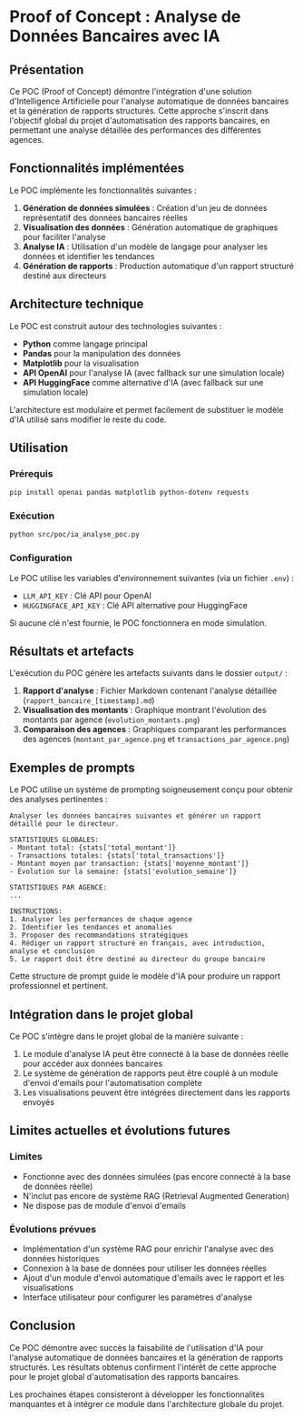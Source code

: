 # Proof of Concept : Analyse de Données Bancaires avec IA

## Présentation

Ce POC (Proof of Concept) démontre l'intégration d'une solution d'Intelligence Artificielle pour l'analyse automatique de données bancaires et la génération de rapports structurés. Cette approche s'inscrit dans l'objectif global du projet d'automatisation des rapports bancaires, en permettant une analyse détaillée des performances des différentes agences.

## Fonctionnalités implémentées

Le POC implémente les fonctionnalités suivantes :

1. **Génération de données simulées** : Création d'un jeu de données représentatif des données bancaires réelles
2. **Visualisation des données** : Génération automatique de graphiques pour faciliter l'analyse
3. **Analyse IA** : Utilisation d'un modèle de langage pour analyser les données et identifier les tendances
4. **Génération de rapports** : Production automatique d'un rapport structuré destiné aux directeurs

## Architecture technique

Le POC est construit autour des technologies suivantes :

- **Python** comme langage principal
- **Pandas** pour la manipulation des données
- **Matplotlib** pour la visualisation
- **API OpenAI** pour l'analyse IA (avec fallback sur une simulation locale)
- **API HuggingFace** comme alternative d'IA (avec fallback sur une simulation locale)

L'architecture est modulaire et permet facilement de substituer le modèle d'IA utilisé sans modifier le reste du code.

## Utilisation

### Prérequis

```bash
pip install openai pandas matplotlib python-dotenv requests
```

### Exécution

```bash
python src/poc/ia_analyse_poc.py
```

### Configuration

Le POC utilise les variables d'environnement suivantes (via un fichier `.env`) :

- `LLM_API_KEY` : Clé API pour OpenAI
- `HUGGINGFACE_API_KEY` : Clé API alternative pour HuggingFace

Si aucune clé n'est fournie, le POC fonctionnera en mode simulation.

## Résultats et artefacts

L'exécution du POC génère les artefacts suivants dans le dossier `output/` :

1. **Rapport d'analyse** : Fichier Markdown contenant l'analyse détaillée (`rapport_bancaire_[timestamp].md`)
2. **Visualisation des montants** : Graphique montrant l'évolution des montants par agence (`evolution_montants.png`)
3. **Comparaison des agences** : Graphiques comparant les performances des agences (`montant_par_agence.png` et `transactions_par_agence.png`)

## Exemples de prompts

Le POC utilise un système de prompting soigneusement conçu pour obtenir des analyses pertinentes :

```
Analyser les données bancaires suivantes et générer un rapport détaillé pour le directeur.

STATISTIQUES GLOBALES:
- Montant total: {stats['total_montant']}
- Transactions totales: {stats['total_transactions']}
- Montant moyen par transaction: {stats['moyenne_montant']}
- Évolution sur la semaine: {stats['evolution_semaine']}

STATISTIQUES PAR AGENCE:
...

INSTRUCTIONS:
1. Analyser les performances de chaque agence
2. Identifier les tendances et anomalies
3. Proposer des recommandations stratégiques
4. Rédiger un rapport structuré en français, avec introduction, analyse et conclusion
5. Le rapport doit être destiné au directeur du groupe bancaire
```

Cette structure de prompt guide le modèle d'IA pour produire un rapport professionnel et pertinent.

## Intégration dans le projet global

Ce POC s'intègre dans le projet global de la manière suivante :

1. Le module d'analyse IA peut être connecté à la base de données réelle pour accéder aux données bancaires
2. Le système de génération de rapports peut être couplé à un module d'envoi d'emails pour l'automatisation complète
3. Les visualisations peuvent être intégrées directement dans les rapports envoyés

## Limites actuelles et évolutions futures

### Limites

- Fonctionne avec des données simulées (pas encore connecté à la base de données réelle)
- N'inclut pas encore de système RAG (Retrieval Augmented Generation)
- Ne dispose pas de module d'envoi d'emails

### Évolutions prévues

- Implémentation d'un système RAG pour enrichir l'analyse avec des données historiques
- Connexion à la base de données pour utiliser les données réelles
- Ajout d'un module d'envoi automatique d'emails avec le rapport et les visualisations
- Interface utilisateur pour configurer les paramètres d'analyse

## Conclusion

Ce POC démontre avec succès la faisabilité de l'utilisation d'IA pour l'analyse automatique de données bancaires et la génération de rapports structurés. Les résultats obtenus confirment l'intérêt de cette approche pour le projet global d'automatisation des rapports bancaires.

Les prochaines étapes consisteront à développer les fonctionnalités manquantes et à intégrer ce module dans l'architecture globale du projet. 